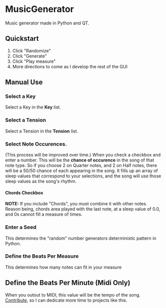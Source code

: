 # MusicGenerator
Music generator made in Python and QT. 

## Quickstart
1. Click "Randomize"
2. Click "Generate"
3. Click "Play measure"
4. More directions to come as I develop the rest of the GUI

## Manual Use
### Select a Key
Select a Key in the **Key** list. 

### Select a Tension
Select a Tension in the **Tension** list. 

### Select Note Occurences. 
(This process will be improved over time.)
When you check a checkbox and enter a number. This will be the **chance of occurence** in the song of that note type. 
So if you choose 2 on Quarter notes, and 2 on Half notes, there will be a 50/50 chance of each appearing in the song.
It fills up an array of sleep values that correspond to your selections, and the song will use those sleep values as the song's rhythm.

#### Chords Checkbox
**NOTE:** If you include "Chords", you must combine it with other notes. Reason being, chords area played with the last note, at a sleep value of 0.0, and 0s cannot fill a measure of times. 

### Enter a Seed
This determines the "random" number generators deterministic pattern in Python. 

### Define the Beats Per Measure
This determines how many notes can fit in your measure

## Define the Beats Per Minute (Midi Only)
When you outout to MIDI, this value will be the tempo of the song. 
[Contribute](https://colinburke.com/contribute), so I can dedicate more time to projects like this.
